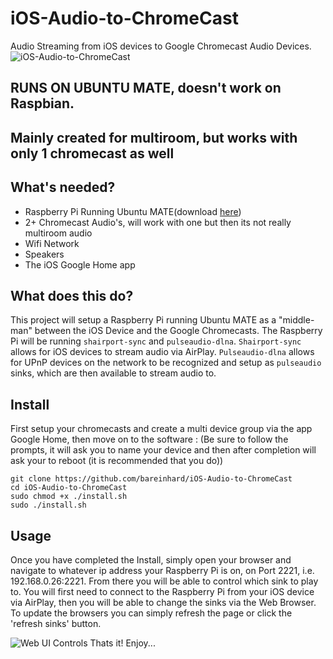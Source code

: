 # iOS-Audio-to-ChromeCast
Audio Streaming from iOS devices to Google Chromecast Audio Devices.
![iOS-Audio-to-ChromeCast](https://github.com/BaReinhard/iOS-Audio-to-ChromeCast/blob/master/iOStoChromecast-600.png?raw=true)

## RUNS ON UBUNTU MATE, doesn't work on Raspbian.
## Mainly created for multiroom, but works with only 1 chromecast as well

## What's needed?
* Raspberry Pi Running Ubuntu MATE(download [here](https://ubuntu-mate.org/download/))
* 2+ Chromecast Audio's, will work with one but then its not really multiroom audio
* Wifi Network
* Speakers
* The iOS Google Home app

## What does this do?
This project will setup a Raspberry Pi running Ubuntu MATE as a "middle-man" between the iOS Device and the Google Chromecasts. The Raspberry Pi will be running `shairport-sync` and `pulseaudio-dlna`. `Shairport-sync` allows for iOS devices to stream audio via AirPlay. `Pulseaudio-dlna` allows for UPnP devices on the network to be recognized and setup as `pulseaudio` sinks, which are then available to stream audio to.

## Install

First setup your chromecasts and create a multi device group via the app Google Home, then move on to the software : (Be sure to follow the prompts, it will ask you to name your device and then after completion will ask your to reboot (it is recommended that you do))

```
git clone https://github.com/bareinhard/iOS-Audio-to-ChromeCast
cd iOS-Audio-to-ChromeCast
sudo chmod +x ./install.sh
sudo ./install.sh
```

## Usage

Once you have completed the Install, simply open your browser and navigate to whatever ip address your Raspberry Pi is on, on Port 2221, i.e. 192.168.0.26:2221. From there you will be able to control which sink to play to. You will first need to connect to the Raspberry Pi from your iOS device via AirPlay, then you will be able to change the sinks via the Web Browser. To update the browsers you can simply refresh the page or click the 'refresh sinks' button.


![Web UI Controls](https://raw.githubusercontent.com/BaReinhard/iOS-Audio-to-ChromeCast/master/node/public/app/img/multiroomaudio.png)
Thats it! Enjoy...
